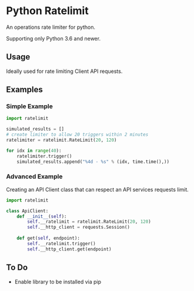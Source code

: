 # Python Ratelimit
An operations rate limiter for python.

Supporting only Python 3.6 and newer.

## Usage
Ideally used for rate limiting Client API requests.

## Examples
### Simple Example
```python
import ratelimit

simulated_results = []
# create limiter to allow 20 triggers within 2 minutes
ratelimiter = ratelimit.RateLimit(20, 120)

for idx in range(40):
    ratelimiter.trigger()
    simulated_results.append("%4d - %s" % (idx, time.time(),))

```

### Advanced Example
Creating an API Client class that can respect an API services requests limit.
```python
import ratelimit

class ApiClient:
	def __init__(self):
		self.__ratelimit = ratelimit.RateLimit(20, 120)
		self.__http_client = requests.Session()
	
	def get(self, endpoint):
		self.__ratelimit.trigger()
		self.__http_client.get(endpoint)
```
## To Do
* Enable library to be installed via pip
